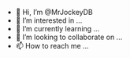 - 👋 Hi, I’m @MrJockeyDB
- 👀 I’m interested in ...
- 🌱 I’m currently learning ...
- 💞️ I’m looking to collaborate on ...
- 📫 How to reach me ...

<!---
MrJockeyDB/MrJockeyDB is a ✨ special ✨ repository because its `README.md` (this file) appears on your GitHub profile.
You can click the Preview link to take a look at your changes.
--->
